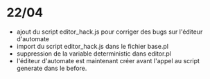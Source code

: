 # 22/04

+ ajout du script editor_hack.js pour corriger des bugs sur l'éditeur d'automate
+ import du script editor_hack.js dans le fichier base.pl
+ suppression de la variable deterministic dans editor.pl
+ l'éditeur d'automate est maintenant créer avant l'appel au script generate dans le before.
